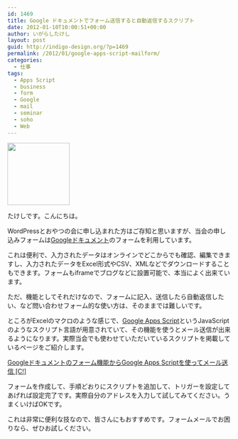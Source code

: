 ```yaml
---
id: 1469
title: Google ドキュメントでフォーム送信すると自動返信するスクリプト
date: 2012-01-10T10:00:51+00:00
author: いがらしたけし
layout: post
guid: http://indigo-design.org/?p=1469
permalink: /2012/01/google-apps-script-mailform/
categories:
  - 仕事
tags:
  - Apps Script
  - business
  - form
  - Google
  - mail
  - seminar
  - soho
  - Web
---
```

<a href="https://picasaweb.google.com/lh/photo/fcDTdCR9OegqU4Z2j7R6gkI-Gs5g_DIIc8Y78SZjSM8?feat=embedwebsite"><img src="https://lh4.googleusercontent.com/-UOeGIzGZ0YA/TwtyEsqSzNI/AAAAAAAAAV0/mdgtj-zNSYg/s800/appsscript-icon.png" height="140" width="140" /></a>

たけしです。こんにちは。

WordPressとおやつの会に申し込まれた方はご存知と思いますが、当会の申し込みフォームは<a href="https://docs.google.com/">Googleドキュメント</a>のフォームを利用しています。

これは便利で、入力されたデータはオンラインでどこからでも確認、編集できますし、入力されたデータをExcel形式やCSV、XMLなどでダウンロードすることもできます。フォームもiframeでブログなどに設置可能で、本当によく出来ています。

ただ、機能としてそれだけなので、フォームに記入、送信したら自動返信したい、など問い合わせフォーム的な使い方は、そのままでは難しいです。

ところがExcelのマクロのような感じで、<a href="http://code.google.com/googleapps/appsscript/">Google Apps Script</a>というJavaScriptのようなスクリプト言語が用意されていて、その機能を使うとメール送信が出来るようになります。実際当会でも使わせていただいているスクリプトを掲載しているページをご紹介します。

<a href="http://creazy.net/2011/03/google_form_mailsend.html">Googleドキュメントのフォーム機能からGoogle Apps Scriptを使ってメール送信 [C!]</a>

フォームを作成して、手順どおりにスクリプトを追加して、トリガーを設定してあげれば設定完了です。実際自分のアドレスを入力して試してみてください。うまくいけばOKです。

これは非常に便利な技なので、皆さんにもおすすめです。フォームメールでお困りなら、ぜひお試しください。